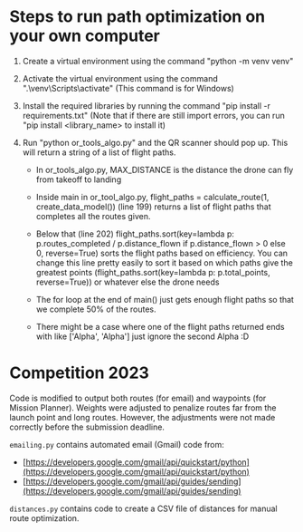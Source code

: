Steps to run path optimization on your own computer
==================================================

1. Create a virtual environment using the command "python -m venv venv"

2. Activate the virtual environment using the command ".\venv\Scripts\activate" (This command is for Windows)

3. Install the required libraries by running the command "pip install -r requirements.txt" (Note that if there are still import errors, you can run "pip install <library_name> to install it)

4. Run "python or_tools_algo.py" and the QR scanner should pop up. This will return a string of a list of flight paths.
    
   - In or_tools_algo.py, MAX_DISTANCE is the distance the drone can fly from takeoff to landing
   - Inside main in or_tool_algo.py, flight_paths = calculate_route(1, create_data_model()) (line 199) returns a list of flight paths that completes all the routes given.
   - Below that (line 202) flight_paths.sort(key=lambda p: p.routes_completed / p.distance_flown if p.distance_flown > 0 else 0, reverse=True) sorts the flight paths based on efficiency. You can change this line pretty easily to sort it based on which paths give the greatest points (flight_paths.sort(key=lambda p: p.total_points, reverse=True)) or whatever else the drone needs
   - The for loop at the end of main() just gets enough flight paths so that we complete 50% of the routes.

   - There might be a case where one of the flight paths returned ends with like ['Alpha', 'Alpha'] just ignore the second Alpha :D

# Competition 2023

Code is modified to output both routes (for email) and waypoints (for Mission Planner). Weights were adjusted to penalize routes far from the launch point and long routes. However, the adjustments were not made correctly before the submission deadline.

`emailing.py` contains automated email (Gmail) code from:
* [https://developers.google.com/gmail/api/quickstart/python](https://developers.google.com/gmail/api/quickstart/python)
* [https://developers.google.com/gmail/api/guides/sending](https://developers.google.com/gmail/api/guides/sending)

`distances.py` contains code to create a CSV file of distances for manual route optimization.
